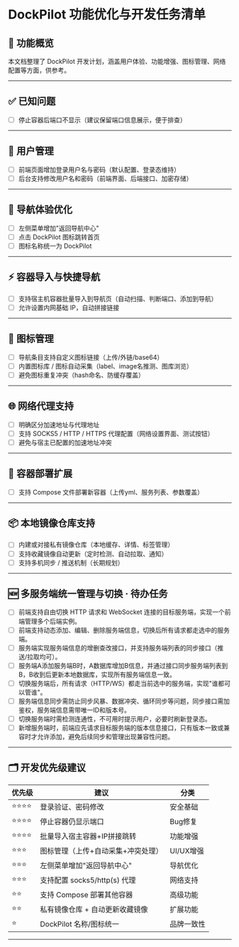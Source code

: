 # DockPilot 功能优化与开发任务清单

## 🧩 功能概览

本文档整理了 DockPilot 开发计划，涵盖用户体验、功能增强、图标管理、网络配置等方面，供参考。

---

## ✅ 已知问题
- [ ] 停止容器后端口不显示（建议保留端口信息展示，便于排查）

---

## 🔐 用户管理
- [ ] 前端页面增加登录用户名与密码（默认配置、登录态维持）
- [ ] 后台支持修改用户名和密码（前端界面、后端接口、加密存储）

---

## 🧭 导航体验优化
- [ ] 左侧菜单增加"返回导航中心"
- [ ] 点击 DockPilot 图标跳转首页
- [ ] 图标名称统一为 DockPilot

---

## ⚡ 容器导入与快捷导航
- [ ] 支持宿主机容器批量导入到导航页（自动扫描、判断端口、添加到导航）
- [ ] 允许设置内网基础 IP，自动拼接链接

---

## 🎨 图标管理
- [ ] 导航条目支持自定义图标链接（上传/外链/base64）
- [ ] 内置图标库 / 图标自动采集（label、image名推测、图库浏览）
- [ ] 避免图标重复冲突（hash命名、防缓存覆盖）

---

## 🌐 网络代理支持
- [ ] 明确区分加速地址与代理地址
- [ ] 支持 SOCKS5 / HTTP / HTTPS 代理配置（网络设置界面、测试按钮）
- [ ] 避免与宿主已配置的加速地址冲突

---

## 🧩 容器部署扩展
- [ ] 支持 Compose 文件部署新容器（上传yml、服务列表、参数覆盖）

---

## 📦 本地镜像仓库支持
- [ ] 内建或对接私有镜像仓库（本地缓存、详情、标签管理）
- [ ] 支持收藏镜像自动更新（定时检测、自动拉取、通知）
- [ ] 支持多机同步 / 推送机制（长期规划）

---

## 🆕 多服务端统一管理与切换 · 待办任务
- [ ] 前端支持自由切换 HTTP 请求和 WebSocket 连接的目标服务端，实现一个前端管理多个后端实例。
- [ ] 前端支持动态添加、编辑、删除服务端信息，切换后所有请求都走选中的服务端。
- [ ] 服务端实现服务端信息的增删查改接口，并支持服务端列表的同步接口（推送/拉取均可）。
- [ ] 服务端A添加服务端B时，A数据库增加B信息，并通过接口同步服务端列表到B，B收到后更新本地数据库，实现所有服务端信息一致。
- [ ] 切换服务端后，所有请求（HTTP/WS）都走当前选中的服务端，实现"谁都可以管谁"。
- [ ] 服务端信息同步需防止同步风暴、数据冲突、循环同步等问题，同步接口需加鉴权，服务端信息需带唯一ID和版本号。
- [ ] 切换服务端时需检测连通性，不可用时提示用户，必要时刷新登录态。
- [ ] 新增服务端时，前端应先请求目标服务端的版本信息接口，只有版本一致或兼容时才允许添加，避免后续同步和管理出现兼容性问题。

---

## 🗂️ 开发优先级建议
| 优先级 | 建议 | 分类 |
|--------|------|------|
| ⭐⭐⭐⭐ | 登录验证、密码修改 | 安全基础 |
| ⭐⭐⭐⭐ | 停止容器仍显示端口 | Bug修复 |
| ⭐⭐⭐⭐ | 批量导入宿主容器+IP拼接跳转 | 功能增强 |
| ⭐⭐⭐  | 图标管理（上传+自动采集+冲突处理） | UI/UX增强 |
| ⭐⭐⭐  | 左侧菜单增加"返回导航中心" | 导航优化 |
| ⭐⭐⭐  | 支持配置 socks5/http(s) 代理 | 网络支持 |
| ⭐⭐   | 支持 Compose 部署其他容器 | 高级功能 |
| ⭐⭐   | 私有镜像仓库 + 自动更新收藏镜像 | 扩展功能 |
| ⭐    | DockPilot 名称/图标统一 | 品牌一致性 |

---


